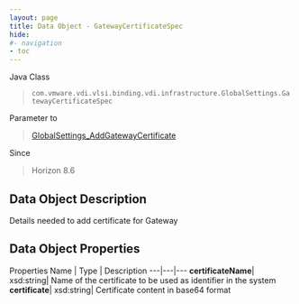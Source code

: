 ```yaml
---
layout: page
title: Data Object - GatewayCertificateSpec
hide:
#- navigation
- toc
---
```






Java Class
> `com.vmware.vdi.vlsi.binding.vdi.infrastructure.GlobalSettings.GatewayCertificateSpec`

Parameter to
> [GlobalSettings_AddGatewayCertificate](vdi.infrastructure.GlobalSettings.md#addGatewayCertificate)

Since
> Horizon 8.6


## Data Object Description

Details needed to add certificate for Gateway

## Data Object Properties
Properties
Name |  Type |  Description
---|---|---
**certificateName**|  xsd:string|  Name of the certificate to be used as identifier in the system
**certificate**|  xsd:string|  Certificate content in base64 format
 


 

